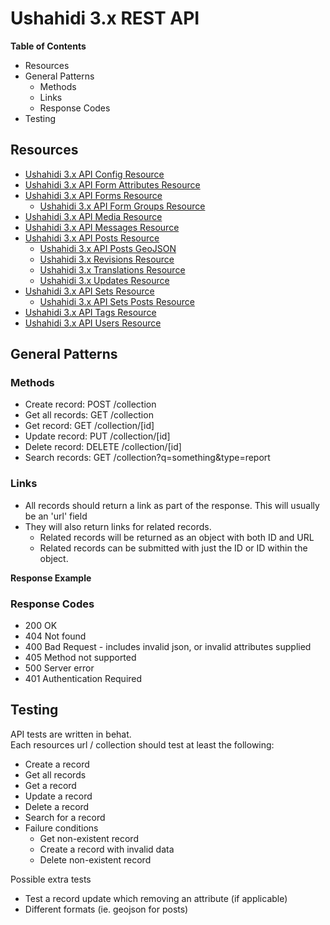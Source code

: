 # Ushahidi 3.x REST API



**Table of Contents**

  * Resources
  * General Patterns
    * Methods
    * Links
    * Response Codes
  * Testing

## Resources

  * [Ushahidi 3.x API Config Resource](/display/WIKI/Ushahidi+3.x+API+Config+Resource)
  * [Ushahidi 3.x API Form Attributes Resource](/display/WIKI/Ushahidi+3.x+API+Form+Attributes+Resource)
  * [Ushahidi 3.x API Forms Resource](/display/WIKI/Ushahidi+3.x+API+Forms+Resource)
    * [Ushahidi 3.x API Form Groups Resource](/display/WIKI/Ushahidi+3.x+API+Form+Groups+Resource)
  * [Ushahidi 3.x API Media Resource](/display/WIKI/Ushahidi+3.x+API+Media+Resource)
  * [Ushahidi 3.x API Messages Resource](/display/WIKI/Ushahidi+3.x+API+Messages+Resource)
  * [Ushahidi 3.x API Posts Resource](/display/WIKI/Ushahidi+3.x+API+Posts+Resource)
    * [Ushahidi 3.x API Posts GeoJSON](/display/WIKI/Ushahidi+3.x+API+Posts+GeoJSON)
    * [Ushahidi 3.x Revisions Resource](/display/WIKI/Ushahidi+3.x+Revisions+Resource)
    * [Ushahidi 3.x Translations Resource](/display/WIKI/Ushahidi+3.x+Translations+Resource)
    * [Ushahidi 3.x Updates Resource](/display/WIKI/Ushahidi+3.x+Updates+Resource)
  * [Ushahidi 3.x API Sets Resource](/display/WIKI/Ushahidi+3.x+API+Sets+Resource)
    * [Ushahidi 3.x API Sets Posts Resource](/display/WIKI/Ushahidi+3.x+API+Sets+Posts+Resource)
  * [Ushahidi 3.x API Tags Resource](/display/WIKI/Ushahidi+3.x+API+Tags+Resource)
  * [Ushahidi 3.x API Users Resource](/display/WIKI/Ushahidi+3.x+API+Users+Resource)

## General Patterns

### Methods

  * Create record: POST /collection
  * Get all records: GET /collection
  * Get record: GET /collection/[id]
  * Update record: PUT /collection/[id]
  * Delete record: DELETE /collection/[id]
  * Search records: GET /collection?q=something&type=report

### Links

  * All records should return a link as part of the response. This will usually be an 'url' field
  * They will also return links for related records.
    * Related records will be returned as an object with both ID and URL
    * Related records can be submitted with just the ID or ID within the object.

**Response Example**

### Response Codes

  * 200 OK
  * 404 Not found
  * 400 Bad Request - includes invalid json, or invalid attributes supplied
  * 405 Method not supported
  * 500 Server error
  * 401 Authentication Required

## Testing

API tests are written in behat.  
Each resources url / collection should test at least the following:

  * Create a record
  * Get all records
  * Get a record
  * Update a record
  * Delete a record
  * Search for a record
  * Failure conditions
    * Get non-existent record
    * Create a record with invalid data
    * Delete non-existent record

Possible extra tests

  * Test a record update which removing an attribute (if applicable)
  * Different formats (ie. geojson for posts)

